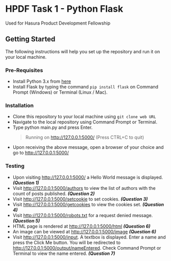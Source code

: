 # HPDF Task 1 - Python Flask
Used for Hasura Product Development Fellowship

## Getting Started
The following instructions will help you set up the repository and run it on your local machine.

### Pre-Requisites
* Install Python 3.x from [here](https://www.python.org/downloads/)
* Install Flask by typing the command `pip install flask` on Command Prompt (Windows) or Terminal (Linux / Mac).

### Installation
* Clone this repository to your local machine using `git clone web URL`  
* Navigate to the local repository using Command Prompt or Terminal.
* Type python main.py and press Enter.
  > Running on http://127.0.0.1:5000/ (Press CTRL+C to quit)
* Upon receiving the above message, open a browser of your choice and go to http://127.0.0.1:5000/
  
### Testing
* Upon visiting http://127.0.0.1:5000/ a Hello World message is displayed. ***(Question 1)***
* Visit http://127.0.0.1:5000/authors to view the list of authors with the count of posts published. ***(Question 2)***
* Visit http://127.0.0.1:5000/setcookie to set cookies. ***(Question 3)***
* Visit http://127.0.0.1:5000/getcookies to view the cookies set. ***(Question 4)***
* Visit http://127.0.0.1:5000/robots.txt for a request denied message. ***(Question 5)***
* HTML page is rendered at http://127.0.0.1:5000/html ***(Question 6)***
* An image can be viewed at http://127.0.0.1:5000/image ***(Question 6)***
* Visit http://127.0.0.1:5000/input. A textbox is displayed. Enter a name and press the Click Me button. You will be redirected to
http://127.0.0.1:5000/output/nameEntered. Check Command Prompt or Terminal to view the name entered. ***(Question 7)***
